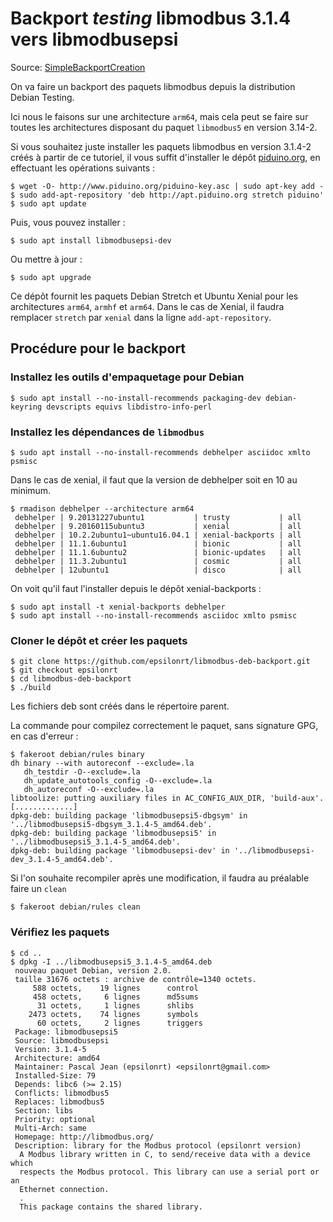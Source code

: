 # Backport _testing_ libmodbus 3.1.4 vers libmodbusepsi

Source: [SimpleBackportCreation](https://wiki.debian.org/fr/SimpleBackportCreation)

On va faire un backport des paquets  libmodbus depuis la distribution Debian 
Testing.  

Ici nous le faisons sur une architecture `arm64`, mais cela peut se faire sur 
toutes les architectures disposant du paquet `libmodbus5` en version 3.14-2.

Si vous souhaitez juste installer les paquets libmodbus en version 3.1.4-2 créés à 
partir de ce tutoriel, il vous suffit d'installer le dépôt 
[piduino.org](http://apt.piduino.org), en effectuant les opérations suivants :

    $ wget -O- http://www.piduino.org/piduino-key.asc | sudo apt-key add -
    $ sudo add-apt-repository 'deb http://apt.piduino.org stretch piduino'
    $ sudo apt update

Puis, vous pouvez installer :

    $ sudo apt install libmodbusepsi-dev

Ou mettre à jour :

    $ sudo apt upgrade

Ce dépôt fournit les paquets Debian Stretch et Ubuntu Xenial pour les 
architectures `arm64`, `armhf` et `arm64`. Dans le cas de Xenial, il faudra 
remplacer `stretch` par `xenial` dans la ligne `add-apt-repository`.

## Procédure pour le backport

### Installez les outils d'empaquetage pour Debian

    $ sudo apt install --no-install-recommends packaging-dev debian-keyring devscripts equivs libdistro-info-perl

### Installez les dépendances de `libmodbus`

    $ sudo apt install --no-install-recommends debhelper asciidoc xmlto psmisc

Dans le cas de xenial, il faut que la version de debhelper soit en 10 au 
minimum.

    $ rmadison debhelper --architecture arm64
     debhelper | 9.20131227ubuntu1           | trusty           | all
     debhelper | 9.20160115ubuntu3           | xenial           | all
     debhelper | 10.2.2ubuntu1~ubuntu16.04.1 | xenial-backports | all
     debhelper | 11.1.6ubuntu1               | bionic           | all
     debhelper | 11.1.6ubuntu2               | bionic-updates   | all
     debhelper | 11.3.2ubuntu1               | cosmic           | all
     debhelper | 12ubuntu1                   | disco            | all

On voit qu'il faut l'installer depuis le dépôt xenial-backports :

    $ sudo apt install -t xenial-backports debhelper
    $ sudo apt install --no-install-recommends asciidoc xmlto psmisc


### Cloner le dépôt et créer les paquets

    $ git clone https://github.com/epsilonrt/libmodbus-deb-backport.git
    $ git checkout epsilonrt
    $ cd libmodbus-deb-backport
    $ ./build

Les fichiers deb sont créés dans le répertoire parent.

La commande pour compilez correctement le paquet, sans signature GPG, en cas d'erreur :

    $ fakeroot debian/rules binary
    dh binary --with autoreconf --exclude=.la
       dh_testdir -O--exclude=.la
       dh_update_autotools_config -O--exclude=.la
       dh_autoreconf -O--exclude=.la
    libtoolize: putting auxiliary files in AC_CONFIG_AUX_DIR, 'build-aux'.
    [.............]
    dpkg-deb: building package 'libmodbusepsi5-dbgsym' in '../libmodbusepsi5-dbgsym_3.1.4-5_amd64.deb'.
    dpkg-deb: building package 'libmodbusepsi5' in '../libmodbusepsi5_3.1.4-5_amd64.deb'.
    dpkg-deb: building package 'libmodbusepsi-dev' in '../libmodbusepsi-dev_3.1.4-5_amd64.deb'.

Si l'on souhaite recompiler après une modification, il faudra au préalable faire un `clean`

    $ fakeroot debian/rules clean


### Vérifiez les paquets

    $ cd ..
    $ dpkg -I ../libmodbusepsi5_3.1.4-5_amd64.deb 
     nouveau paquet Debian, version 2.0.
     taille 31676 octets : archive de contrôle=1340 octets.
         588 octets,    19 lignes      control              
         458 octets,     6 lignes      md5sums              
          31 octets,     1 lignes      shlibs               
        2473 octets,    74 lignes      symbols              
          60 octets,     2 lignes      triggers             
     Package: libmodbusepsi5
     Source: libmodbusepsi
     Version: 3.1.4-5
     Architecture: amd64
     Maintainer: Pascal Jean (epsilonrt) <epsilonrt@gmail.com>
     Installed-Size: 79
     Depends: libc6 (>= 2.15)
     Conflicts: libmodbus5
     Replaces: libmodbus5
     Section: libs
     Priority: optional
     Multi-Arch: same
     Homepage: http://libmodbus.org/
     Description: library for the Modbus protocol (epsilonrt version)
      A Modbus library written in C, to send/receive data with a device which
      respects the Modbus protocol. This library can use a serial port or an
      Ethernet connection.
      .
      This package contains the shared library.


